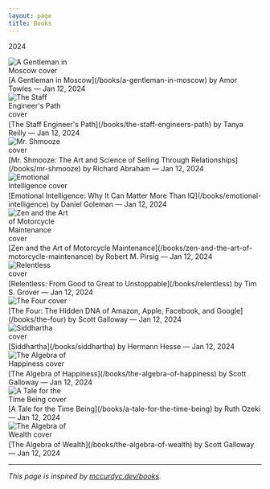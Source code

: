```yaml
---
layout: page
title: Books
---
```


2024

<img src="https://i.gr-assets.com/images/S/compressed.photo.goodreads.com/books/1451446314l/34066798._SX318_.jpg" alt="A Gentleman in Moscow cover" style="max-width:120px; display:block; margin-bottom:0.2em;"/>
[A Gentleman in Moscow](/books/a-gentleman-in-moscow) by Amor Towles — Jan 12, 2024

<img src="https://i.gr-assets.com/images/S/compressed.photo.goodreads.com/books/1674055632l/61241078._SX318_.jpg" alt="The Staff Engineer's Path cover" style="max-width:120px; display:block; margin-bottom:0.2em;"/>
[The Staff Engineer's Path](/books/the-staff-engineers-path) by Tanya Reilly — Jan 12, 2024

<img src="https://i.gr-assets.com/images/S/compressed.photo.goodreads.com/books/1348623194l/1579082._SX318_.jpg" alt="Mr. Shmooze cover" style="max-width:120px; display:block; margin-bottom:0.2em;"/>
[Mr. Shmooze: The Art and Science of Selling Through Relationships](/books/mr-shmooze) by Richard Abraham — Jan 12, 2024

<img src="https://i.gr-assets.com/images/S/compressed.photo.goodreads.com/books/1347518221l/26329._SX318_.jpg" alt="Emotional Intelligence cover" style="max-width:120px; display:block; margin-bottom:0.2em;"/>
[Emotional Intelligence: Why It Can Matter More Than IQ](/books/emotional-intelligence) by Daniel Goleman — Jan 12, 2024

<img src="https://i.gr-assets.com/images/S/compressed.photo.goodreads.com/books/1440684195l/629._SX318_.jpg" alt="Zen and the Art of Motorcycle Maintenance cover" style="max-width:120px; display:block; margin-bottom:0.2em;"/>
[Zen and the Art of Motorcycle Maintenance](/books/zen-and-the-art-of-motorcycle-maintenance) by Robert M. Pirsig — Jan 12, 2024

<img src="https://i.gr-assets.com/images/S/compressed.photo.goodreads.com/books/1362549747l/1623667._SX318_.jpg" alt="Relentless cover" style="max-width:120px; display:block; margin-bottom:0.2em;"/>
[Relentless: From Good to Great to Unstoppable](/books/relentless) by Tim S. Grover — Jan 12, 2024

<img src="https://i.gr-assets.com/images/S/compressed.photo.goodreads.com/books/1507303123l/34078532._SX318_.jpg" alt="The Four cover" style="max-width:120px; display:block; margin-bottom:0.2em;"/>
[The Four: The Hidden DNA of Amazon, Apple, Facebook, and Google](/books/the-four) by Scott Galloway — Jan 12, 2024

<img src="https://i.gr-assets.com/images/S/compressed.photo.goodreads.com/books/1328869335l/52036._SX318_.jpg" alt="Siddhartha cover" style="max-width:120px; display:block; margin-bottom:0.2em;"/>
[Siddhartha](/books/siddhartha) by Hermann Hesse — Jan 12, 2024

<img src="https://i.gr-assets.com/images/S/compressed.photo.goodreads.com/books/1554228727l/42688277._SX318_.jpg" alt="The Algebra of Happiness cover" style="max-width:120px; display:block; margin-bottom:0.2em;"/>
[The Algebra of Happiness](/books/the-algebra-of-happiness) by Scott Galloway — Jan 12, 2024

<img src="https://i.gr-assets.com/images/S/compressed.photo.goodreads.com/books/1344272051l/15811545._SX318_.jpg" alt="A Tale for the Time Being cover" style="max-width:120px; display:block; margin-bottom:0.2em;"/>
[A Tale for the Time Being](/books/a-tale-for-the-time-being) by Ruth Ozeki — Jan 12, 2024

<img src="https://i.gr-assets.com/images/S/compressed.photo.goodreads.com/books/1681838572l/123456789._SX318_.jpg" alt="The Algebra of Wealth cover" style="max-width:120px; display:block; margin-bottom:0.2em;"/>
[The Algebra of Wealth](/books/the-algebra-of-wealth) by Scott Galloway — Jan 12, 2024

---

*This page is inspired by [mccurdyc.dev/books](https://www.mccurdyc.dev/books/).*